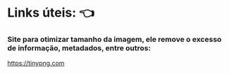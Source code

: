 # Links úteis: :point_left:

### Site para otimizar tamanho da imagem, ele remove o excesso de informação, metadados, entre outros:
https://tinypng.com
